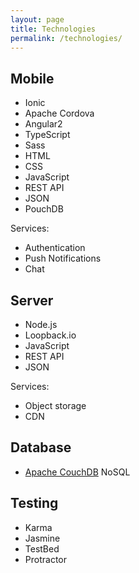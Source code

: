 ```yaml
---
layout: page
title: Technologies
permalink: /technologies/
---
```


## Mobile

* Ionic
* Apache Cordova
* Angular2
* TypeScript
* Sass
* HTML
* CSS
* JavaScript
* REST API
* JSON
* PouchDB

Services:

* Authentication
* Push Notifications
* Chat

## Server

* Node.js
* Loopback.io
* JavaScript
* REST API
* JSON

Services:

* Object storage
* CDN


## Database

* [Apache CouchDB](http://couchdb.apache.org/) NoSQL

## Testing

* Karma
* Jasmine
* TestBed
* Protractor
